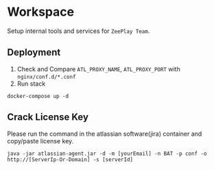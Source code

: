 # Workspace

Setup internal tools and services for `ZeePlay Team`.

## Deployment

1. Check and Compare `ATL_PROXY_NAME`, `ATL_PROXY_PORT`  with `nginx/conf.d/*.conf`
2. Run stack
``` 
docker-compose up -d
```

## Crack License Key

Please run the command in the atlassian software(jira) container and copy/paste license key.
```commandline
java -jar atlassian-agent.jar -d -m [yourEmail] -n BAT -p conf -o http://[ServerIp-Or-Domain] -s [serverId]
```



